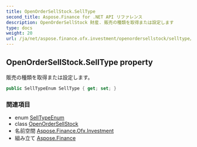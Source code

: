 ```yaml
---
title: OpenOrderSellStock.SellType
second_title: Aspose.Finance for .NET API リファレンス
description: OpenOrderSellStock 財産. 販売の種類を取得または設定します
type: docs
weight: 20
url: /ja/net/aspose.finance.ofx.investment/openordersellstock/selltype/
---
```

## OpenOrderSellStock.SellType property

販売の種類を取得または設定します。

```csharp
public SellTypeEnum SellType { get; set; }
```

### 関連項目

* enum [SellTypeEnum](../../selltypeenum/)
* class [OpenOrderSellStock](../)
* 名前空間 [Aspose.Finance.Ofx.Investment](../../openordersellstock/)
* 組み立て [Aspose.Finance](../../../)


